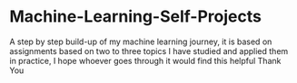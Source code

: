 # Machine-Learning-Self-Projects
A step by step build-up of my machine learning journey, it is based on assignments based on two to three topics I have studied and applied them in practice, I hope whoever goes through it would find this helpful
Thank You
